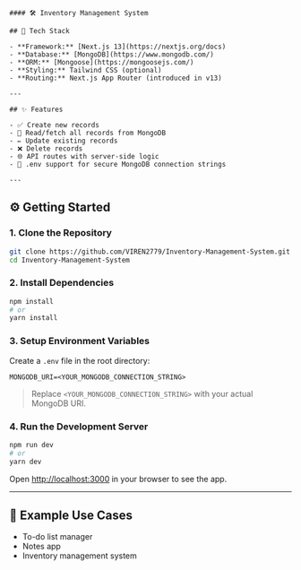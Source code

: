 ````
#### 🛠️ Inventory Management System

## 🚀 Tech Stack

- **Framework:** [Next.js 13](https://nextjs.org/docs)
- **Database:** [MongoDB](https://www.mongodb.com/)
- **ORM:** [Mongoose](https://mongoosejs.com/)
- **Styling:** Tailwind CSS (optional)
- **Routing:** Next.js App Router (introduced in v13)

---

## ✨ Features

- ✅ Create new records
- 📖 Read/fetch all records from MongoDB
- ✏️ Update existing records
- ❌ Delete records
- 🌐 API routes with server-side logic
- 🔐 .env support for secure MongoDB connection strings

---

````
## ⚙️ Getting Started

### 1. Clone the Repository

```bash
git clone https://github.com/VIREN2779/Inventory-Management-System.git
cd Inventory-Management-System
````

### 2. Install Dependencies

```bash
npm install
# or
yarn install
```

### 3. Setup Environment Variables

Create a `.env` file in the root directory:

```env
MONGODB_URI=<YOUR_MONGODB_CONNECTION_STRING>
```

> Replace `<YOUR_MONGODB_CONNECTION_STRING>` with your actual MongoDB URI.

### 4. Run the Development Server

```bash
npm run dev
# or
yarn dev
```

Open [http://localhost:3000](http://localhost:3000) in your browser to see the app.

---

## 🧪 Example Use Cases

* To-do list manager
* Notes app
* Inventory management system
